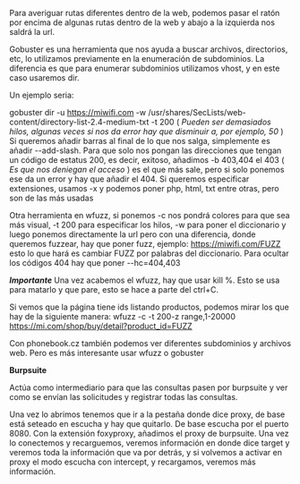 
Para averiguar rutas diferentes dentro de la web, podemos pasar el ratón por encima de algunas rutas dentro de la web y abajo a la izquierda nos saldrá la url.

Gobuster es una herramienta que nos ayuda a buscar archivos, directorios, etc, lo utilizamos previamente en la enumeración de subdominios. La diferencia es que para enumerar subdominios utilizamos vhost, y en este caso usaremos dir.

Un ejemplo seria:

gobuster dir -u https://miwifi.com -w /usr/shares/SecLists/web-content/directory-list-2.4-medium-txt -t 200 ( *Pueden ser demasiados hilos, algunas veces si nos da error hay que disminuir a, por ejemplo, 50* ) Si queremos añadir barras al final de lo que nos salga, simplemente es añadir --add-slash. Para que solo nos pongan las direcciones que tengan un código de estatus 200, es decir, exitoso, añadimos -b 403,404 el 403 ( *Es que nos deniegan el acceso* ) es el que más sale, pero si solo ponemos ese da un error y hay que añadir el 404. Si queremos especificar extensiones, usamos -x y podemos poner php, html, txt entre otras, pero son de las más usadas 


Otra herramienta en wfuzz, si ponemos -c nos pondrá colores para que sea más visual, -t 200 para especificar los hilos, -w para poner el diccionario y luego ponemos directamente la url pero con una diferencia, donde queremos fuzzear, hay que poner fuzz, ejemplo: https://miwifi.com/FUZZ esto lo que hará es cambiar FUZZ por palabras del diccionario. Para ocultar los códigos 404 hay que poner --hc=404,403 

***Importante***
Una vez acabemos el wfuzz, hay que usar kill %. Esto se usa para matarlo y que pare, esto se hace a parte del ctrl+C. 

Si vemos que la página tiene ids listando productos, podemos mirar los que hay de la siguiente manera: wfuzz -c -t 200-z range,1-20000 https://mi.com/shop/buy/detail?product_id=FUZZ 

Con phonebook.cz también podemos ver diferentes subdominios y archivos web. Pero es más interesante usar wfuzz o gobuster

**Burpsuite**

Actúa como intermediario para que las consultas pasen por burpsuite y ver como se envían las solicitudes y registrar todas las consultas.

Una vez lo abrimos tenemos que ir a la pestaña donde dice proxy, de base está seteado en escucha y hay que quitarlo. De base escucha por el puerto 8080. Con la extensión foxyproxy, añadimos el proxy de burpsuite. Una vez lo conectemos y recarguemos, veremos información en donde dice target y veremos toda la información que va por detrás, y si volvemos a activar en proxy el modo escucha con intercept, y recargamos, veremos más información.
